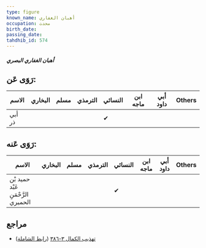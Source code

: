 ```yaml
---
type: figure
known_name: أهبان الغفاري
occupation: محدث
birth_date:
passing_date:
tahdhib_id: 574
---
```

##### أهبان الغفاري البصري

## رَوَى عَن:
| الاسم  | البخاري | مسلم | الترمذي | النسائي | ابن ماجه | أبي داود | Others |
| ------ | ------- | ---- | ------- | ------- | -------- | -------- | ------ |
| أبي ذر |         |      |         | ✔       |          |          |        |
## رَوَى عَنه:
| الاسم                              | البخاري | مسلم | الترمذي | النسائي | ابن ماجه | أبي داود | Others |
| ---------------------------------- | ------- | ---- | ------- | ------- | -------- | -------- | ------ |
| حميد بْن عَبْد الرَّحْمَنِ الحميري |         |      |         | ✔       |          |          |        |
## مراجع
- [تهذيب الكمال ٣-٣٨٦](obsidian://open?vault=Tahdhib-al-Kamal&file=Figures/٥٧٤-أهبان%20الغفاري%20البصري) ([رابط الشاملة](https://shamela.ws/book/3722/1400))